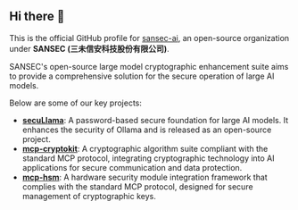 ## Hi there 👋

This is the official GitHub profile for [sansec-ai](https://github.com/orgs/sansec-ai), an open-source organization under **SANSEC (三未信安科技股份有限公司)**. 

SANSEC's open-source large model cryptographic enhancement suite aims to provide a comprehensive solution for the secure operation of large AI models.

Below are some of our key projects:

- **[secuLlama](https://github.com/sansec-ai/secuLlama/)**: A password-based secure foundation for large AI models. It enhances the security of Ollama and is released as an open-source project.
- **[mcp-cryptokit](https://github.com/sansec-ai/mcp-cryptokit)**: A cryptographic algorithm suite compliant with the standard MCP protocol, integrating cryptographic technology into AI applications for secure communication and data protection.
- **[mcp-hsm](https://github.com/sansec-ai/mcp-hsm)**: A hardware security module integration framework that complies with the standard MCP protocol, designed for secure management of cryptographic keys.

<!--

**Here are some ideas to get you started:**

🙋‍♀️ A short introduction - what is your organization all about?
🌈 Contribution guidelines - how can the community get involved?
👩‍💻 Useful resources - where can the community find your docs? Is there anything else the community should know?
🍿 Fun facts - what does your team eat for breakfast?
🧙 Remember, you can do mighty things with the power of [Markdown](https://docs.github.com/github/writing-on-github/getting-started-with-writing-and-formatting-on-github/basic-writing-and-formatting-syntax)
-->